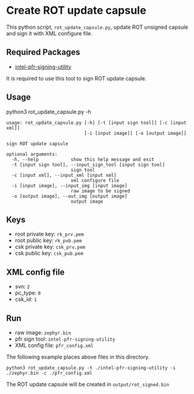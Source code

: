 # Create ROT update capsule
This python script, `rot_update_capsule.py`, update ROT unsigned capsule and sign it with XML configure file.

## Required Packages
- [intel-pfr-signing-utility](https://github.com/Intel-BMC/intel-pfr-signing-utility)

It is required to use this tool to sign ROT update capsule.

## Usage
python3 rot_update_capsule.py -h

```
usage: rot_update_capsule.py [-h] [-t [input sign tool]] [-c [input xml]]
                             [-i [input image]] [-o [output image]]

sign ROT update capsule

optional arguments:
  -h, --help            show this help message and exit
  -t [input sign tool], --input_sign_tool [input sign tool]
                        sign tool
  -c [input xml], --input_xml [input xml]
                        xml configure file
  -i [input image], --input_img [input image]
                        raw image to be signed
  -o [output image], --out_img [output image]
                        output image

```

## Keys
- root private key: `rk_prv.pem`
- root public key: `rk_pub.pem`
- csk private key: `csk_prv.pem`
- csk public key: `csk_pub.pem`

## XML config file
- svn: `2`
- pc_type: `0`
- csk_id: `1`

## Run
- raw image: `zephyr.bin`
- pfr sign tool: `intel-pfr-signing-utility`
- XML config file: `pfr_config.xml`

The following example places above files in this directory.

```
python3 rot_update_capsule.py -t ./intel-pfr-signing-utility -i ./zephyr.bin -c ./pfr_config.xml
```

The ROT update capsule will be created in `output/rot_signed.bin`

